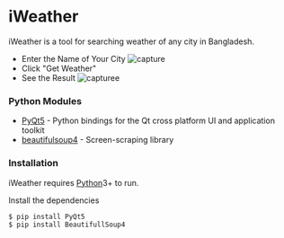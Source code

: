 # iWeather

iWeather is a tool for searching weather of any city in Bangladesh.

  - Enter the Name of Your City
  ![capture](https://user-images.githubusercontent.com/16235332/35742195-e9ac7ed6-0863-11e8-8c49-f1a76757266a.JPG)
  - Click "Get Weather" 
  - See the Result
  ![capturee](https://user-images.githubusercontent.com/16235332/35742229-049e4378-0864-11e8-9b85-755c55b97362.JPG)

### Python Modules


* [PyQt5](https://pypi.python.org/pypi/PyQt5) - Python bindings for the Qt cross platform UI and application toolkit
* [beautifulsoup4](https://pypi.python.org/pypi/beautifulsoup4) - Screen-scraping library



### Installation

iWeather requires [Python](https://python.org)3+ to run.

Install the dependencies 

```sh
$ pip install PyQt5
$ pip install BeautifullSoup4
```

